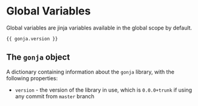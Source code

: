 # Global Variables

Global variables are jinja variables available in the global scope by default.

```
{{ gonja.version }}
```

## The `gonja` object      

A dictionary containing information about the `gonja` library, with the following properties:
* `version` - the version of the library in use, which is `0.0.0+trunk` if using any commit from `master` branch
